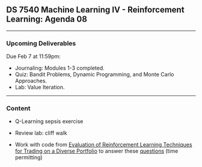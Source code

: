 ## DS 7540 Machine Learning IV - Reinforcement Learning: Agenda 08

---

### Upcoming Deliverables

Due Feb 7 at 11:59pm:

- Journaling: Modules 1-3 completed.
- Quiz: Bandit Problems, Dynamic Programming, and Monte Carlo Approaches.
- Lab: Value Iteration.

---

### Content

- Q-Learning sepsis exercise
- Review lab: cliff walk

- Work with code from [Evaluation of Reinforcement Learning Techniques for Trading on a Diverse Portfolio](https://arxiv.org/html/2309.03202v2) to answer these [questions](https://github.com/UVADS/reinforcement_learning/blob/main/04_q_learning/Evaluation_of_Reinforcement_Learning_Stock_Questions_for_Discussion.md)
(time permitting)
